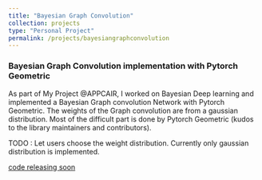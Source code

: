 ```yaml
---
title: "Bayesian Graph Convolution"
collection: projects
type: "Personal Project"
permalink: /projects/bayesiangraphconvolution
---
```


### Bayesian Graph Convolution implementation with Pytorch Geometric

As part of My Project @APPCAIR, I worked on Bayesian Deep learning and implemented a Bayesian Graph convolution Network with Pytorch Geometric. The weights of the Graph convolution are from a gaussian distribution. Most of the difficult part is done by Pytorch Geometric (kudos to the library maintainers and contributors). 

TODO : Let users choose the weight distribution. Currently only gaussian distribution is implemented.

[code releasing soon](https://github.com)

